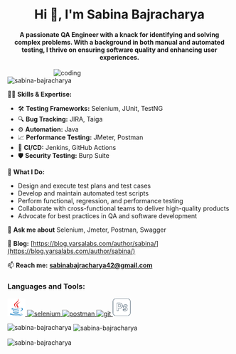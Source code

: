 <h1 align="center">Hi 👋, I'm Sabina Bajracharya</h1>
<h4 align="center">A passionate QA Engineer with a knack for identifying and solving complex problems. With a background in both manual and automated testing, I thrive on ensuring software quality and enhancing user experiences.</h4>

<img align="right" alt="coding" width="400" src="https://camo.githubusercontent.com/3d9ef72111f57a8c333f2d42a3cf14280024312c295f4b343cbc0da59005a9e0/68747470733a2f2f63646e2e6472696262626c652e636f6d2f75736572732f3333313236352f73637265656e73686f74732f323534323538372f676162692d642e676966" />

<p align="left"> <img src="https://komarev.com/ghpvc/?username=sabina-bajracharya&label=Profile%20views&color=0e75b6&style=flat" alt="sabina-bajracharya" /> </p>

  👨‍💻 **Skills & Expertise:**
  - 🛠 **Testing Frameworks:** Selenium, JUnit, TestNG
  - 🔍 **Bug Tracking:** JIRA, Taiga
  - ⚙️ **Automation:** Java
  - 📈 **Performance Testing:** JMeter, Postman
  - 🔧 **CI/CD:** Jenkins, GitHub Actions
  - 🛡 **Security Testing:** Burp Suite
    
 📄 **What I Do:**
  - Design and execute test plans and test cases
  - Develop and maintain automated test scripts
  - Perform functional, regression, and performance testing
  - Collaborate with cross-functional teams to deliver high-quality products
  - Advocate for best practices in QA and software development

💬 **Ask me about** Selenium, Jmeter, Postman, Swagger

📝 **Blog:** [https://blog.yarsalabs.com/author/sabina/](https://blog.yarsalabs.com/author/sabina/)



📫 **Reach me:** **sabinabajracharya42@gmail.com**

<h3 align="left">Languages and Tools:</h3>
<p align="left"> <a href="https://www.java.com" target="_blank" rel="noreferrer"> <img src="https://raw.githubusercontent.com/devicons/devicon/master/icons/java/java-original.svg" alt="java" width="40" height="40"/> </a> <a href="https://www.selenium.dev" target="_blank" rel="noreferrer"> <img src="https://raw.githubusercontent.com/detain/svg-logos/780f25886640cef088af994181646db2f6b1a3f8/svg/selenium-logo.svg" alt="selenium" width="40" height="40"/> </a> <a href="https://postman.com" target="_blank" rel="noreferrer"> <img src="https://www.vectorlogo.zone/logos/getpostman/getpostman-icon.svg" alt="postman" width="40" height="40"/> </a> <a href="https://git-scm.com/" target="_blank" rel="noreferrer"> <img src="https://www.vectorlogo.zone/logos/git-scm/git-scm-icon.svg" alt="git" width="40" height="40"/> </a> <a href="https://www.photoshop.com/en" target="_blank" rel="noreferrer"> <img src="https://raw.githubusercontent.com/devicons/devicon/master/icons/photoshop/photoshop-line.svg" alt="photoshop" width="40" height="40"/> </a> </p>

<p><img align="left" src="https://github-readme-stats.vercel.app/api/top-langs?username=sabina-bajracharya&show_icons=true&locale=en&layout=compact" alt="sabina-bajracharya" /></p>

<p>&nbsp;<img align="center" src="https://github-readme-stats.vercel.app/api?username=sabina-bajracharya&show_icons=true&locale=en" alt="sabina-bajracharya" /></p>

<p><img align="center" src="https://github-readme-streak-stats.herokuapp.com/?user=sabina-bajracharya&" alt="sabina-bajracharya" /></p>
